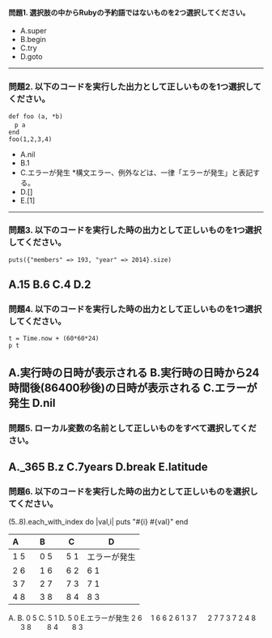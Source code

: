 #### 問題1. 選択肢の中からRubyの予約語ではないものを2つ選択してください。
- A.super
- B.begin
- C.try
- D.goto
---
### 問題2. 以下のコードを実行した出力として正しいものを1つ選択してください。
```
def foo (a, *b)
　p a
end
foo(1,2,3,4)
```
- A.nil
- B.1
- C.エラーが発生   *構文エラー、例外などは、一律「エラーが発生」と表記する。
- D.[]
- E.[1]
---
### 問題3. 以下のコードを実行した時の出力として正しいものを1つ選択してください。
```
puts({"members" => 193, "year" => 2014}.size)
```
A.15
B.6 
C.4
D.2
---
### 問題4. 以下のコードを実行した時の出力として正しいものを1つ選択してください。
```
t = Time.now + (60*60*24)
p t
```
A.実行時の日時が表示される
B.実行時の日時から24時間後(86400秒後)の日時が表示される
C.エラーが発生
D.nil
---
### 問題5. ローカル変数の名前として正しいものをすべて選択してください。
A._365
B.z
C.7years
D.break
E.latitude
---
### 問題6. 以下のコードを実行した時の出力として正しいものを選択してください。
(5..8).each_with_index do |val,i|
puts "#{i} #{val}"
end

| A       | B        | C | D|
| ---- | ---- | ---- | ---- |
|1 5 |0 5|5 1|エラーが発生|
|2 6 |1 6|6 2|6 1|
|3 7 |2 7|7 3|7 1|
|4 8 |3 8 |8 4|8 3|


A.    B. 0 5     C. 5 1     D. 5 0      E.エラーが発生
2 6        　1 6        6 2        6 1
3 7      　  2 7        7 3        7 2
4 8          3 8        8 4        8 3









